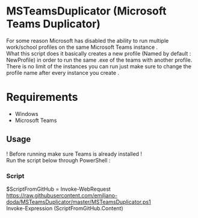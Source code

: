 # MSTeamsDuplicator (Microsoft Teams Duplicator)
For some reason Microsoft has disabled the ability to run multiple  work/school profiles on the same Microsoft Teams instance .<br>
What this script does it basically creates a new profile (Named by default : NewProfile) in order to run the same .exe of the teams with another profile.<br>
There is no limit of the instances you can run just make sure to change the profile name after every instance you create .

# Requirements
- Windows
- Microsoft Teams

## Usage
! Before running make sure Teams is already installed !<br>
Run the script below through PowerShell :
### Script
$ScriptFromGitHub = Invoke-WebRequest https://raw.githubusercontent.com/emiljano-doda/MSTeamsDuplicator/master/MSTeamsDuplicator.ps1<br>
Invoke-Expression $($ScriptFromGitHub.Content)
